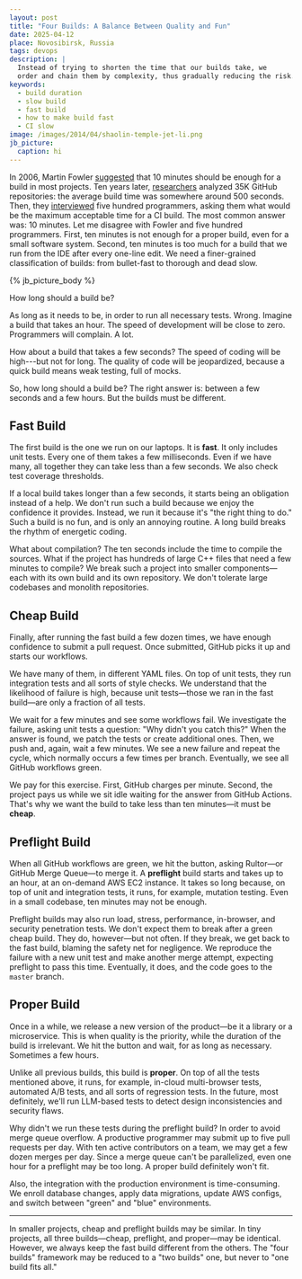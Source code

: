 ```yaml
---
layout: post
title: "Four Builds: A Balance Between Quality and Fun"
date: 2025-04-12
place: Novosibirsk, Russia
tags: devops
description: |
  Instead of trying to shorten the time that our builds take, we
  order and chain them by complexity, thus gradually reducing the risk.
keywords:
  - build duration
  - slow build
  - fast build
  - how to make build fast
  - CI slow
image: /images/2014/04/shaolin-temple-jet-li.png
jb_picture:
  caption: hi
---
```


In 2006, Martin Fowler [suggested][Fowler] that 10 minutes should be enough for a build in most projects.
Ten years later, [researchers][Hiltor] analyzed 35K GitHub repositories: the average build time was somewhere around 500 seconds.
Then, they [interviewed][Hiltor2] five hundred programmers, asking them what would be the maximum acceptable time for a CI build.
The most common answer was: 10 minutes.
Let me disagree with Fowler and five hundred programmers.
First, ten minutes is not enough for a proper build, even for a small software system.
Second, ten minutes is too much for a build that we run from the IDE after every one-line edit.
We need a finer-grained classification of builds: from bullet-fast to thorough and dead slow.

<!--more-->

{% jb_picture_body %}

How long should a build be?

As long as it needs to be, in order to run all necessary tests.
Wrong.
Imagine a build that takes an hour.
The speed of development will be close to zero.
Programmers will complain.
A lot.

How about a build that takes a few seconds?
The speed of coding will be high---but not for long.
The quality of code will be jeopardized, because a quick build means weak testing, full of mocks.

So, how long should a build be?
The right answer is: between a few seconds and a few hours.
But the builds must be different.

## Fast Build

The first build is the one we run on our laptops.
It is **fast**.
It only includes unit tests.
Every one of them takes a few milliseconds.
Even if we have many, all together they can take less than a few seconds.
We also check test coverage thresholds.

If a local build takes longer than a few seconds, it starts being an obligation instead of a help.
We don't run such a build because we enjoy the confidence it provides.
Instead, we run it because it's "the right thing to do."
Such a build is no fun, and is only an annoying routine.
A long build breaks the rhythm of energetic coding.

What about compilation?
The ten seconds include the time to compile the sources.
What if the project has hundreds of large C++ files that need a few minutes to compile?
We break such a project into smaller components—each with its own build and its own repository.
We don't tolerate large codebases and monolith repositories.

## Cheap Build

Finally, after running the fast build a few dozen times, we have enough confidence to submit a pull request.
Once submitted, GitHub picks it up and starts our workflows.

We have many of them, in different YAML files.
On top of unit tests, they run integration tests and all sorts of style checks.
We understand that the likelihood of failure is high,
because unit tests—those we ran in the fast build—are only a fraction of all tests.

We wait for a few minutes and see some workflows fail.
We investigate the failure, asking unit tests a question: "Why didn't you catch this?"
When the answer is found, we patch the tests or create additional ones.
Then, we push and, again, wait a few minutes.
We see a new failure and repeat the cycle, which normally occurs a few times per branch.
Eventually, we see all GitHub workflows green.

We pay for this exercise.
First, GitHub charges per minute.
Second, the project pays us while we sit idle waiting for the answer from GitHub Actions.
That's why we want the build to take less than ten minutes—it must be **cheap**.

## Preflight Build

When all GitHub workflows are green, we hit the button, asking Rultor—or GitHub Merge Queue—to merge it.
A **preflight** build starts and takes up to an hour, at an on-demand AWS EC2 instance.
It takes so long because, on top of unit and integration tests, it runs, for example, mutation testing.
Even in a small codebase, ten minutes may not be enough.

Preflight builds may also run load, stress, performance, in-browser, and security penetration tests.
We don't expect them to break after a green cheap build.
They do, however—but not often.
If they break, we get back to the fast build, blaming the safety net for negligence.
We reproduce the failure with a new unit test and make another merge attempt, expecting preflight to pass this time.
Eventually, it does, and the code goes to the `master` branch.

## Proper Build

Once in a while, we release a new version of the product—be it a library or a microservice.
This is when quality is the priority, while the duration of the build is irrelevant.
We hit the button and wait, for as long as necessary.
Sometimes a few hours.

Unlike all previous builds, this build is **proper**.
On top of all the tests mentioned above, it runs, for example, in-cloud multi-browser tests, automated A/B tests, and all sorts of regression tests.
In the future, most definitely, we'll run LLM-based tests to detect design inconsistencies and security flaws.

Why didn't we run these tests during the preflight build?
In order to avoid merge queue overflow.
A productive programmer may submit up to five pull requests per day.
With ten active contributors on a team, we may get a few dozen merges per day.
Since a merge queue can't be parallelized, even one hour for a preflight may be too long.
A proper build definitely won't fit.

Also, the integration with the production environment is time-consuming.
We enroll database changes, apply data migrations, update AWS configs, and switch between "green" and "blue" environments.

<hr/>

In smaller projects, cheap and preflight builds may be similar.
In tiny projects, all three builds—cheap, preflight, and proper—may be identical.
However, we always keep the fast build different from the others.
The "four builds" framework may be reduced to a "two builds" one, but never to "one build fits all."


[Fowler]: http://martinfowler.com/articles/continuousIntegration.html
[Hiltor]: https://doi.org/10.1145/2970276.2970358
[Hiltor2]: https://doi.org/10.1145/3106237.3106270
